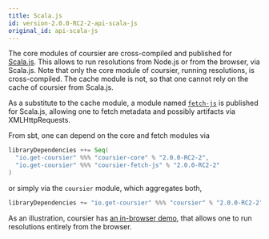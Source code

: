 ```yaml
---
title: Scala.js
id: version-2.0.0-RC2-2-api-scala-js
original_id: api-scala-js
---
```


The core modules of coursier are cross-compiled and published for
[Scala.js](https://www.scala-js.org). This allows to run resolutions from
Node.js or from the browser, via Scala.js. Note that only the core module
of coursier, running resolutions, is cross-compiled. The cache module is not,
so that one cannot rely on the cache of coursier from Scala.js.

As a substitute to the cache module, a module named
[`fetch-js`](https://repo1.maven.org/maven2/io/get-coursier/coursier-fetch-js_sjs0.6_2.12)
is published for Scala.js, allowing one to fetch metadata and possibly
artifacts via XMLHttpRequests.

From sbt, one can depend on the core and fetch modules via

```scala
libraryDependencies ++= Seq(
  "io.get-coursier" %%% "coursier-core" % "2.0.0-RC2-2",
  "io.get-coursier" %%% "coursier-fetch-js" % "2.0.0-RC2-2"
)
```

or simply via the `coursier` module, which aggregates both,

```scala
libraryDependencies += "io.get-coursier" %%% "coursier" % "2.0.0-RC2-2"
```

As an illustration, coursier has [an in-browser demo](../demo), that allows one
to run resolutions entirely from the browser.
